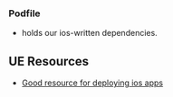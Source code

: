 
### Podfile
- holds our ios-written dependencies.

## UE Resources
- [Good resource for deploying ios apps](https://www.raywenderlich.com/books/ios-app-distribution-best-practices/v1.0/chapters/5-internal-distribution)